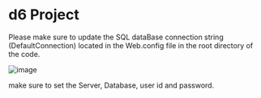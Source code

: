 # d6 Project

Please make sure to update the SQL dataBase connection string (DefaultConnection) located in the Web.config file in the root directory of the code.

![image](https://user-images.githubusercontent.com/110474099/206688360-0584ae92-0308-42c7-82e2-e7a8adc80b32.png)

make sure to set the Server, Database, user id and password.
